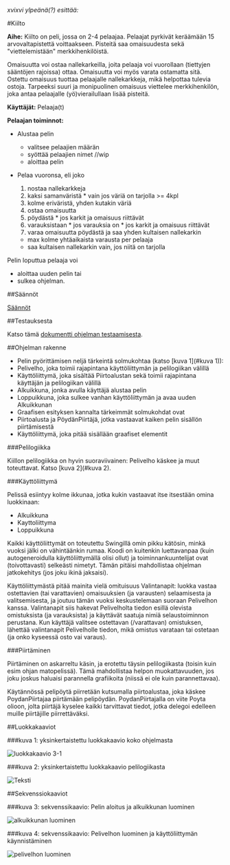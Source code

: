 *xvixvi ylpeänä(?) esittää:*

#Kiilto

**Aihe:** Kiilto on peli, jossa on 2-4 pelaajaa. Pelaajat pyrkivät keräämään 15 arvovaltapistettä voittaakseen. Pisteitä saa omaisuudesta sekä "viettelemistään" merkkihenkilöistä.

Omaisuutta voi ostaa nallekarkeilla, joita pelaaja voi vuorollaan (tiettyjen sääntöjen rajoissa) ottaa. Omaisuutta voi myös varata ostamatta sitä. Ostettu omaisuus tuottaa pelaajalle nallekarkkeja, mikä helpottaa tulevia ostoja. Tarpeeksi suuri ja monipuolinen omaisuus viettelee merkkihenkilön, joka antaa pelaajalle (yö)vierailullaan lisää pisteitä.

**Käyttäjät:** Pelaaja(t)

**Pelaajan toiminnot:**

* Alustaa pelin
  * valitsee pelaajien määrän
  * syöttää pelaajien nimet //wip
  * aloittaa pelin

* Pelaa vuoronsa, eli joko
  1. nostaa nallekarkkeja
    1. kaksi samanväristä
      * vain jos väriä on tarjolla >= 4kpl
    2. kolme eriväristä, yhden kutakin väriä
  2. ostaa omaisuutta
    1. pöydästä
      * jos karkit ja omaisuus riittävät
    2. varauksistaan
      * jos varauksia on
      * jos karkit ja omaisuus riittävät
  3. varaa omaisuutta pöydästä ja saa yhden kultaisen nallekarkin
    * max kolme yhtäaikaista varausta per pelaaja
    * saa kultaisen nallekarkin vain, jos niitä on tarjolla
 
Pelin loputtua pelaaja voi
* aloittaa uuden pelin tai
* sulkea ohjelman.

##Säännöt

[Säännöt](saannot.md)

##Testauksesta

Katso tämä [dokumentti ohjelman testaamisesta](testaus.md).

##Ohjelman rakenne

* Pelin pyörittämisen neljä tärkeintä solmukohtaa (katso [kuva 1](#kuva 1)): 
 * Pelivelho, joka toimii rajapintana käyttöliittymän ja pelilogiikan välillä
 * Käyttöliittymä, joka sisältää Piirtoalustan sekä toimii rajapintana käyttäjän ja pelilogiikan välillä
 * Alkuikkuna, jonka avulla käyttäjä alustaa pelin
 * Loppuikkuna, joka sulkee vanhan käyttöliittymän ja avaa uuden Alkuikkunan
* Graafisen esityksen kannalta tärkeimmät solmukohdat ovat
 * Piirtoalusta ja PöydänPiirtäjä, jotka vastaavat kaiken pelin sisällön piirtämisestä
 * Käyttöliittymä, joka pitää sisällään graafiset elementit
 
###Pelilogiikka

Kiillon pelilogiikka on hyvin suoraviivainen: Pelivelho käskee ja muut toteuttavat. Katso [kuva 2](#kuva 2).

###Käyttöliittymä

Pelissä esiintyy kolme ikkunaa, jotka kukin vastaavat itse itsestään omina luokkinaan:
* Alkuikkuna
* Kayttoliittyma
* Loppuikkuna

Kaikki käyttöliittymät on toteutettu Swingillä omin pikku kätösin, minkä vuoksi jälki on vähintäänkin rumaa. Koodi on kuitenkin luettavanpaa (kuin autogeneroidulla käyttöliittymällä olisi ollut) ja toiminnankuuntelijat ovat (toivottavasti) selkeästi nimetyt. Tämän pitäisi mahdollistaa ohjelman jatkokehitys (jos joku ikinä jaksaisi).

Käyttöliittymästä pitää mainita vielä omituisuus Valintanapit: luokka vastaa ostettavien (tai varattavien) omaisuuksien (ja varausten) selaamisesta ja valitsemisesta, ja joutuu tämän vuoksi keskustelemaan suoraan Pelivelhon kanssa. Valintanapit siis hakevat Pelivelholta tiedon esillä olevista omistuksista (ja varauksista) ja käyttävät saatuja nimiä selaustoiminnon perustana. Kun käyttäjä valitsee ostettavan (/varattavan) omistuksen, lähettää valintanapit Pelivelholle tiedon, mikä omistus varataan tai ostetaan (ja onko kyseessä osto vai varaus).

###Piirtäminen

Piirtäminen on askarreltu käsin, ja erotettu täysin pelilogiikasta (toisin kuin esim ohjan matopelissä). Tämä mahdollistaa helpon muokattavuuden, jos joku joskus haluaisi parannella grafiikoita (niissä ei ole kuin parannettavaa).

Käytännössä pelipöytä piirretään kutsumalla piirtoalustaa, joka käskee PoydanPiirtajaa piirtämään pelipöydän. PoydanPiirtajalla on viite Poyta olioon, jolta piirtäjä kyselee kaikki tarvittavat tiedot, jotka delegoi edelleen muille piirtäjille piirrettäväksi.

##Luokkakaaviot

###kuva 1: yksinkertaistettu luokkakaavio koko ohjelmasta

![](kuvat/kiilto_luokkakaavio3-1.png "luokkakaavio 3-1")

###kuva 2: yksinkertaistettu luokkakaavio pelilogiikasta

![Teksti](kuvat/luokkakaavio2-0.jpg "luokkakaavio 2-0")

##Sekvenssiokaaviot

###kuva 3: sekvenssikaavio: Pelin aloitus ja alkuikkunan luominen

![](kuvat/sekvenssikaavio-Alkuikkuna.png "alkuikkunan luominen")

###kuva 4: sekvenssikaavio: Pelivelhon luominen ja käyttöliittymän käynnistäminen

![](kuvat/sekvenssikaavio-PelivelhonLuominen.png "pelivelhon luominen")


